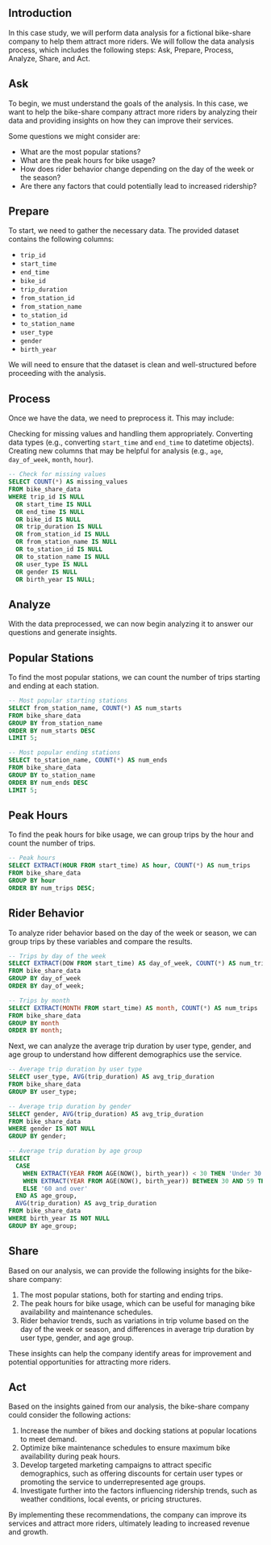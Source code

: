 ## Introduction
In this case study, we will perform data analysis for a fictional bike-share company to help them attract more riders. We will follow the data analysis process, which includes the following steps: Ask, Prepare, Process, Analyze, Share, and Act.

## Ask
To begin, we must understand the goals of the analysis. In this case, we want to help the bike-share company attract more riders by analyzing their data and providing insights on how they can improve their services.

Some questions we might consider are:

- What are the most popular stations?
- What are the peak hours for bike usage?
- How does rider behavior change depending on the day of the week or the season?
- Are there any factors that could potentially lead to increased ridership?

## Prepare
To start, we need to gather the necessary data. The provided dataset contains the following columns:

- `trip_id`
- `start_time`
- `end_time`
- `bike_id`
- `trip_duration`
- `from_station_id`
- `from_station_name`
- `to_station_id`
- `to_station_name`
- `user_type`
- `gender`
- `birth_year`

We will need to ensure that the dataset is clean and well-structured before proceeding with the analysis.

## Process
Once we have the data, we need to preprocess it. This may include:

Checking for missing values and handling them appropriately.
Converting data types (e.g., converting `start_time` and `end_time` to datetime objects).
Creating new columns that may be helpful for analysis (e.g., `age`, `day_of_week`, `month`, `hour`).

```sql
-- Check for missing values
SELECT COUNT(*) AS missing_values
FROM bike_share_data
WHERE trip_id IS NULL
  OR start_time IS NULL
  OR end_time IS NULL
  OR bike_id IS NULL
  OR trip_duration IS NULL
  OR from_station_id IS NULL
  OR from_station_name IS NULL
  OR to_station_id IS NULL
  OR to_station_name IS NULL
  OR user_type IS NULL
  OR gender IS NULL
  OR birth_year IS NULL;
```

## Analyze
With the data preprocessed, we can now begin analyzing it to answer our questions and generate insights.

## Popular Stations
To find the most popular stations, we can count the number of trips starting and ending at each station.

```sql
-- Most popular starting stations
SELECT from_station_name, COUNT(*) AS num_starts
FROM bike_share_data
GROUP BY from_station_name
ORDER BY num_starts DESC
LIMIT 5;

-- Most popular ending stations
SELECT to_station_name, COUNT(*) AS num_ends
FROM bike_share_data
GROUP BY to_station_name
ORDER BY num_ends DESC
LIMIT 5;
```

## Peak Hours
To find the peak hours for bike usage, we can group trips by the hour and count the number of trips.

```sql
-- Peak hours
SELECT EXTRACT(HOUR FROM start_time) AS hour, COUNT(*) AS num_trips
FROM bike_share_data
GROUP BY hour
ORDER BY num_trips DESC;
```

## Rider Behavior
To analyze rider behavior based on the day of the week or season, we can group trips by these variables and compare the results.

```sql
-- Trips by day of the week
SELECT EXTRACT(DOW FROM start_time) AS day_of_week, COUNT(*) AS num_trips
FROM bike_share_data
GROUP BY day_of_week
ORDER BY day_of_week;

-- Trips by month
SELECT EXTRACT(MONTH FROM start_time) AS month, COUNT(*) AS num_trips
FROM bike_share_data
GROUP BY month
ORDER BY month;
```
Next, we can analyze the average trip duration by user type, gender, and age group to understand how different demographics use the service.

```sql
-- Average trip duration by user type
SELECT user_type, AVG(trip_duration) AS avg_trip_duration
FROM bike_share_data
GROUP BY user_type;

-- Average trip duration by gender
SELECT gender, AVG(trip_duration) AS avg_trip_duration
FROM bike_share_data
WHERE gender IS NOT NULL
GROUP BY gender;

-- Average trip duration by age group
SELECT
  CASE
    WHEN EXTRACT(YEAR FROM AGE(NOW(), birth_year)) < 30 THEN 'Under 30'
    WHEN EXTRACT(YEAR FROM AGE(NOW(), birth_year)) BETWEEN 30 AND 59 THEN '30-59'
    ELSE '60 and over'
  END AS age_group,
  AVG(trip_duration) AS avg_trip_duration
FROM bike_share_data
WHERE birth_year IS NOT NULL
GROUP BY age_group;
```

## Share
Based on our analysis, we can provide the following insights for the bike-share company:

1. The most popular stations, both for starting and ending trips.
2. The peak hours for bike usage, which can be useful for managing bike availability and maintenance schedules.
3. Rider behavior trends, such as variations in trip volume based on the day of the week or season, and differences in average trip duration by user type, gender, and age group.

These insights can help the company identify areas for improvement and potential opportunities for attracting more riders.

## Act
Based on the insights gained from our analysis, the bike-share company could consider the following actions:

1. Increase the number of bikes and docking stations at popular locations to meet demand.
2. Optimize bike maintenance schedules to ensure maximum bike availability during peak hours.
3. Develop targeted marketing campaigns to attract specific demographics, such as offering discounts for certain user types or promoting the service to underrepresented age groups.
4. Investigate further into the factors influencing ridership trends, such as weather conditions, local events, or pricing structures.

By implementing these recommendations, the company can improve its services and attract more riders, ultimately leading to increased revenue and growth.



























